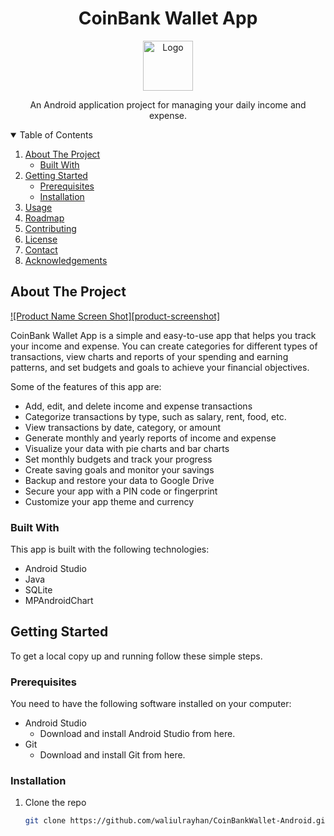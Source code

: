<h1 align="center">CoinBank Wallet App</h1>
<p align="center">
  <img src="logo.png" alt="Logo" width="80" height="80">
</p>
<p align="center">
  An Android application project for managing your daily income and expense.
</p>

<!-- TABLE OF CONTENTS -->
<details open="open">
  <summary>Table of Contents</summary>
  <ol>
    <li>
      <a href="#about-the-project">About The Project</a>
      <ul>
        <li><a href="#built-with">Built With</a></li>
      </ul>
    </li>
    <li>
      <a href="#getting-started">Getting Started</a>
      <ul>
        <li><a href="#prerequisites">Prerequisites</a></li>
        <li><a href="#installation">Installation</a></li>
      </ul>
    </li>
    <li><a href="#usage">Usage</a></li>
    <li><a href="#roadmap">Roadmap</a></li>
    <li><a href="#contributing">Contributing</a></li>
    <li><a href="#license">License</a></li>
    <li><a href="#contact">Contact</a></li>
    <li><a href="#acknowledgements">Acknowledgements</a></li>
  </ol>
</details>

<!-- ABOUT THE PROJECT -->
## About The Project

[![Product Name Screen Shot][product-screenshot]](https://example.com)

CoinBank Wallet App is a simple and easy-to-use app that helps you track your income and expense. You can create categories for different types of transactions, view charts and reports of your spending and earning patterns, and set budgets and goals to achieve your financial objectives.

Some of the features of this app are:

* Add, edit, and delete income and expense transactions
* Categorize transactions by type, such as salary, rent, food, etc.
* View transactions by date, category, or amount
* Generate monthly and yearly reports of income and expense
* Visualize your data with pie charts and bar charts
* Set monthly budgets and track your progress
* Create saving goals and monitor your savings
* Backup and restore your data to Google Drive
* Secure your app with a PIN code or fingerprint
* Customize your app theme and currency

### Built With

This app is built with the following technologies:

* Android Studio
* Java
* SQLite
* MPAndroidChart

<!-- GETTING STARTED -->
## Getting Started

To get a local copy up and running follow these simple steps.

### Prerequisites

You need to have the following software installed on your computer:

* Android Studio
  * Download and install Android Studio from here.
* Git
  * Download and install Git from here.

### Installation

1. Clone the repo
   ```sh
   git clone https://github.com/waliulrayhan/CoinBankWallet-Android.git
